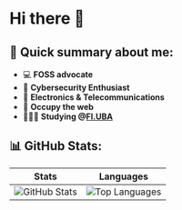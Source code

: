 
# Hi there 👋
## 📝 Quick summary about me:
- 💻 **FOSS advocate**
- 🔐 **Cybersecurity Enthusiast** 
- 📡 **Electronics & Telecommunications**    
- 🏴 **Occupy the web**
- 👩🏻‍💻 **Studying @[FI.UBA](https://www.fi.uba.ar/grado/carreras/ingenieria-en-informatica/plan-de-estudios)**
## 📊 GitHub Stats:
| Stats | Languages | 
|-------|-----------|
| ![GitHub Stats](https://myreadme.vercel.app/api/embed/qbixxx?panels=userstatistics,toprepositories,toplanguages,commitgraph") | ![Top Languages](https://github-readme-stats.vercel.app/api/top-langs/?username=qbixxx&layout=compact&theme=onedark) | 

